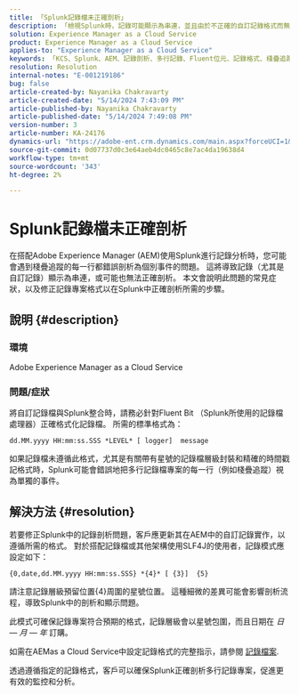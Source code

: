 ```yaml
---
title: 「Splunk記錄檔未正確剖析」
description: 「檢視Splunk時，記錄可能顯示為串連，並且由於不正確的自訂記錄格式而無法正確剖析。」
solution: Experience Manager as a Cloud Service
product: Experience Manager as a Cloud Service
applies-to: "Experience Manager as a Cloud Service"
keywords: 「KCS、Splunk、AEM、記錄剖析、多行記錄、Fluent位元、記錄格式、棧疊追蹤、記錄設定」
resolution: Resolution
internal-notes: "E-001219186"
bug: false
article-created-by: Nayanika Chakravarty
article-created-date: "5/14/2024 7:43:09 PM"
article-published-by: Nayanika Chakravarty
article-published-date: "5/14/2024 7:49:08 PM"
version-number: 3
article-number: KA-24176
dynamics-url: "https://adobe-ent.crm.dynamics.com/main.aspx?forceUCI=1&pagetype=entityrecord&etn=knowledgearticle&id=aee3c02d-2a12-ef11-9f8a-6045bd026dc7"
source-git-commit: 0d07737d0c3e64aeb4dc0465c8e7ac4da19638d4
workflow-type: tm+mt
source-wordcount: '343'
ht-degree: 2%

---
```


# Splunk記錄檔未正確剖析


在搭配Adobe Experience Manager (AEM)使用Splunk進行記錄分析時，您可能會遇到棧疊追蹤的每一行都錯誤剖析為個別事件的問題。 這將導致記錄（尤其是自訂記錄）顯示為串連，或可能也無法正確剖析。 本文會說明此問題的常見症狀，以及修正記錄專案格式以在Splunk中正確剖析所需的步驟。

## 說明 {#description}


### 環境

Adobe Experience Manager as a Cloud Service 

### 問題/症狀

將自訂記錄檔與Splunk整合時，請務必針對Fluent Bit （Splunk所使用的記錄檔處理器）正確格式化記錄檔。 所需的標準格式為：

`dd.MM.yyyy HH:mm:ss.SSS *LEVEL* [ logger]  message`

如果記錄檔未遵循此格式，尤其是有關帶有星號的記錄檔層級封裝和精確的時間戳記格式時，Splunk可能會錯誤地把多行記錄檔專案的每一行（例如棧疊追蹤）視為單獨的事件。


## 解決方法 {#resolution}


若要修正Splunk中的記錄剖析問題，客戶應更新其在AEM中的自訂記錄實作，以遵循所需的格式。 對於搭配記錄檔或其他架構使用SLF4J的使用者，記錄模式應設定如下：

`{0,date,dd.MM.yyyy HH:mm:ss.SSS} *{4}* [ {3}]  {5}`

請注意記錄層級預留位置{4}周圍的星號位置。 這種細微的差異可能會影響剖析流程，導致Splunk中的剖析和顯示問題。

此模式可確保記錄專案符合預期的格式，記錄層級會以星號包圍，而且日期在 *日 — 月 — 年* 訂購。

如需在AEMas a Cloud Service中設定記錄格式的完整指示，請參閱 [記錄檔案](https://experienceleague.adobe.com/docs/experience-manager-cloud-service/content/implementing/developing/logging.html?lang=en).

透過遵循指定的記錄格式，客戶可以確保Splunk正確剖析多行記錄專案，促進更有效的監控和分析。
